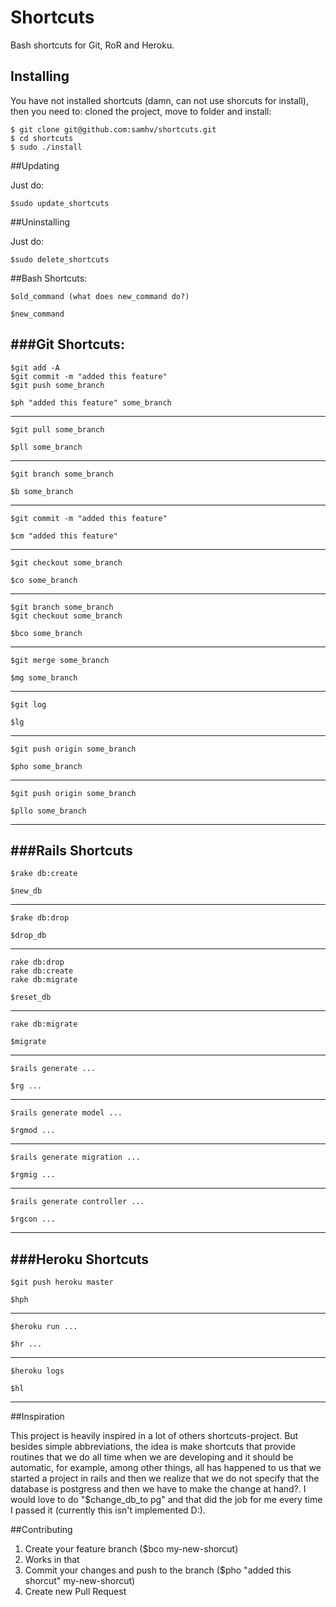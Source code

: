 # Shortcuts

Bash shortcuts for Git, RoR and Heroku.

## Installing

You have not installed shortcuts (damn, can not use shorcuts for install), then you need to: cloned the project, move to folder and install:

```
$ git clone git@github.com:samhv/shortcuts.git
$ cd shortcuts
$ sudo ./install
```

##Updating

Just do:

```
$sudo update_shortcuts
```

##Uninstalling

Just do:

```
$sudo delete_shortcuts
```

##Bash Shortcuts:
```
$old_command (what does new_command do?)
```
```
$new_command
```

###Git Shortcuts:
------------------
```
$git add -A
$git commit -m "added this feature"
$git push some_branch
```
```
$ph "added this feature" some_branch
```
------------------
```
$git pull some_branch
```
```
$pll some_branch
```
------------------
```
$git branch some_branch
```
```
$b some_branch
```
------------------
```
$git commit -m "added this feature"
```
```
$cm "added this feature"
```
------------------
```
$git checkout some_branch
```
```
$co some_branch 
```
------------------
```
$git branch some_branch
$git checkout some_branch
```
```
$bco some_branch
```
------------------
```
$git merge some_branch
```
```
$mg some_branch
```
------------------
```
$git log
```
```
$lg
```
------------------
```
$git push origin some_branch
```
```
$pho some_branch
```
------------------
```
$git push origin some_branch
```
```
$pllo some_branch
```
------------------

###Rails Shortcuts
------------------
```
$rake db:create
```
```
$new_db
```
------------------
```
$rake db:drop
```
```
$drop_db
```
------------------
```
rake db:drop
rake db:create
rake db:migrate
```
```
$reset_db
```
------------------
```
rake db:migrate
```
```
$migrate
```
------------------
```
$rails generate ...
```
```
$rg ...
```
------------------
```
$rails generate model ...
```
```
$rgmod ...
```
------------------
```
$rails generate migration ...
```
```
$rgmig ...
```
------------------
```
$rails generate controller ...
```
```
$rgcon ...
```
------------------

###Heroku Shortcuts
------------------
```
$git push heroku master
```
```
$hph
```
------------------
```
$heroku run ...
```
```
$hr ...
```
------------------
```
$heroku logs
```
```
$hl
```
------------------

##Inspiration

This project is heavily inspired in a lot of others shortcuts-project. But besides simple abbreviations, the idea is make shortcuts that provide routines that we do all time when we are developing and it should be automatic, for example, among other things, all has happened to us that we started a project in rails and then we realize that we do not specify that the database is postgress and then we have to make the change at hand?. I would love to do "$change_db_to pg" and that did the job for me every time I passed it (currently this isn't implemented D:).

##Contributing

1. Create your feature branch ($bco my-new-shorcut)
2. Works in that
3. Commit your changes and push to the branch ($pho "added this shorcut" my-new-shorcut)
5. Create new Pull Request